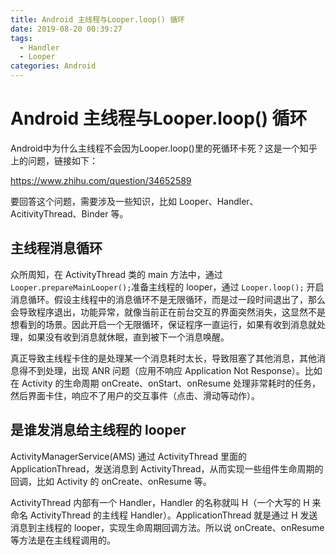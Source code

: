 ```yaml
---
title: Android 主线程与Looper.loop() 循环
date: 2019-08-20 00:39:27
tags:
  - Handler
  - Looper
categories: Android
---
```


# Android 主线程与Looper.loop() 循环

Android中为什么主线程不会因为Looper.loop()里的死循环卡死？这是一个知乎上的问题，链接如下：

https://www.zhihu.com/question/34652589

要回答这个问题，需要涉及一些知识，比如 Looper、Handler、AcitivityThread、Binder 等。

## 主线程消息循环

众所周知，在 ActivityThread 类的 main 方法中，通过 `Looper.prepareMainLooper();`准备主线程的 looper，通过 `Looper.loop();` 开启消息循环。假设主线程中的消息循环不是无限循环，而是过一段时间退出了，那么会导致程序退出，功能异常，就像当前正在前台交互的界面突然消失，这显然不是想看到的场景。因此开启一个无限循环，保证程序一直运行，如果有收到消息就处理，如果没有收到消息就休眠，直到被下一个消息唤醒。

真正导致主线程卡住的是处理某一个消息耗时太长，导致阻塞了其他消息，其他消息得不到处理，出现 ANR 问题（应用不响应 Application Not Response）。比如在 Activity 的生命周期 onCreate、onStart、onResume 处理非常耗时的任务，然后界面卡住，响应不了用户的交互事件（点击、滑动等动作）。

## 是谁发消息给主线程的 looper

ActivityManagerService(AMS) 通过 ActivityThread 里面的 ApplicationThread，发送消息到 ActivityThread，从而实现一些组件生命周期的回调，比如 Activity 的 onCreate、onResume 等。

ActivityThread 内部有一个 Handler，Handler 的名称就叫 H（一个大写的 H 来命名 ActivityThread 的主线程 Handler）。ApplicationThread 就是通过 H 发送消息到主线程的 looper，实现生命周期回调方法。所以说 onCreate、onResume 等方法是在主线程调用的。
